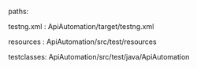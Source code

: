 paths:

testng.xml : ApiAutomation/target/testng.xml

resources : ApiAutomation/src/test/resources
   
testclasses: ApiAutomation/src/test/java/ApiAutomation
